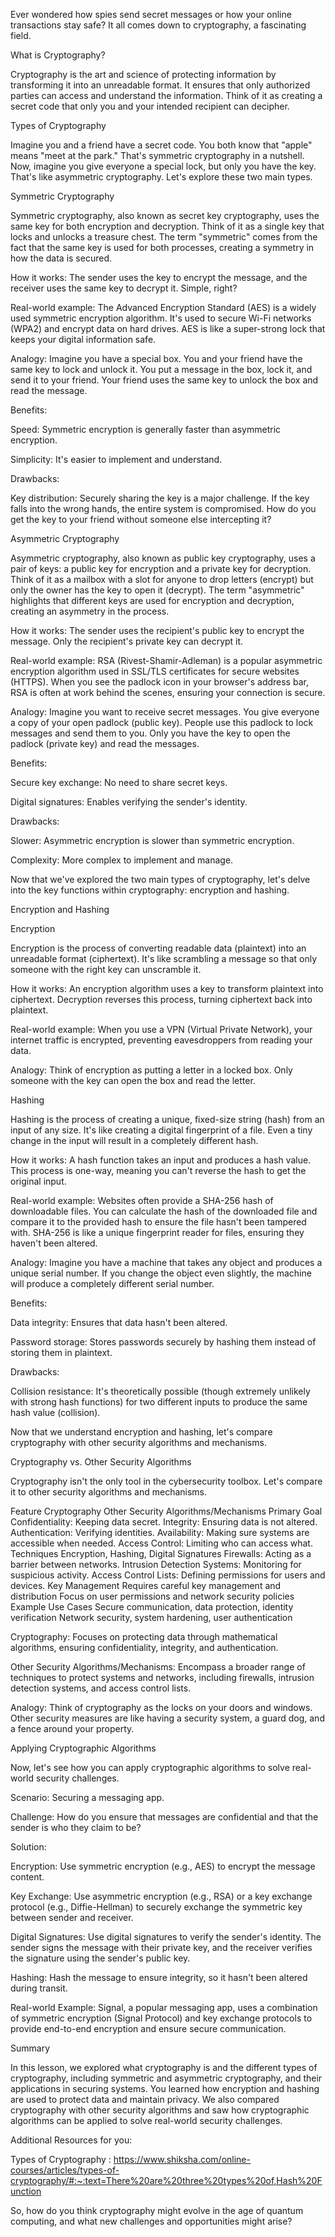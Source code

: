 Ever wondered how spies send secret messages or how your online transactions stay safe? It all comes down to cryptography, a fascinating field.


What is Cryptography?

Cryptography is the art and science of protecting information by transforming it into an unreadable format. It ensures that only authorized parties can access and understand the information. Think of it as creating a secret code that only you and your intended recipient can decipher.



Types of Cryptography

Imagine you and a friend have a secret code. You both know that "apple" means "meet at the park." That's symmetric cryptography in a nutshell. Now, imagine you give everyone a special lock, but only you have the key. That's like asymmetric cryptography. Let's explore these two main types.


Symmetric Cryptography

Symmetric cryptography, also known as secret key cryptography, uses the same key for both encryption and decryption. Think of it as a single key that locks and unlocks a treasure chest. The term "symmetric" comes from the fact that the same key is used for both processes, creating a symmetry in how the data is secured.


How it works: The sender uses the key to encrypt the message, and the receiver uses the same key to decrypt it. Simple, right?


Real-world example: The Advanced Encryption Standard (AES) is a widely used symmetric encryption algorithm. It's used to secure Wi-Fi networks (WPA2) and encrypt data on hard drives. AES is like a super-strong lock that keeps your digital information safe.


Analogy: Imagine you have a special box. You and your friend have the same key to lock and unlock it. You put a message in the box, lock it, and send it to your friend. Your friend uses the same key to unlock the box and read the message.


Benefits:



Speed: Symmetric encryption is generally faster than asymmetric encryption.

Simplicity: It's easier to implement and understand.


Drawbacks:



Key distribution: Securely sharing the key is a major challenge. If the key falls into the wrong hands, the entire system is compromised. How do you get the key to your friend without someone else intercepting it?


Asymmetric Cryptography

Asymmetric cryptography, also known as public key cryptography, uses a pair of keys: a public key for encryption and a private key for decryption. Think of it as a mailbox with a slot for anyone to drop letters (encrypt) but only the owner has the key to open it (decrypt). The term "asymmetric" highlights that different keys are used for encryption and decryption, creating an asymmetry in the process.


How it works: The sender uses the recipient's public key to encrypt the message. Only the recipient's private key can decrypt it.


Real-world example: RSA (Rivest-Shamir-Adleman) is a popular asymmetric encryption algorithm used in SSL/TLS certificates for secure websites (HTTPS). When you see the padlock icon in your browser's address bar, RSA is often at work behind the scenes, ensuring your connection is secure.


Analogy: Imagine you want to receive secret messages. You give everyone a copy of your open padlock (public key). People use this padlock to lock messages and send them to you. Only you have the key to open the padlock (private key) and read the messages.


Benefits:



Secure key exchange: No need to share secret keys.

Digital signatures: Enables verifying the sender's identity.


Drawbacks:



Slower: Asymmetric encryption is slower than symmetric encryption.

Complexity: More complex to implement and manage.


Now that we've explored the two main types of cryptography, let's delve into the key functions within cryptography: encryption and hashing.



Encryption and Hashing

Encryption

Encryption is the process of converting readable data (plaintext) into an unreadable format (ciphertext). It's like scrambling a message so that only someone with the right key can unscramble it.


How it works: An encryption algorithm uses a key to transform plaintext into ciphertext. Decryption reverses this process, turning ciphertext back into plaintext.


Real-world example: When you use a VPN (Virtual Private Network), your internet traffic is encrypted, preventing eavesdroppers from reading your data.


Analogy: Think of encryption as putting a letter in a locked box. Only someone with the key can open the box and read the letter.


Hashing

Hashing is the process of creating a unique, fixed-size string (hash) from an input of any size. It's like creating a digital fingerprint of a file. Even a tiny change in the input will result in a completely different hash.


How it works: A hash function takes an input and produces a hash value. This process is one-way, meaning you can't reverse the hash to get the original input.


Real-world example: Websites often provide a SHA-256 hash of downloadable files. You can calculate the hash of the downloaded file and compare it to the provided hash to ensure the file hasn't been tampered with. SHA-256 is like a unique fingerprint reader for files, ensuring they haven't been altered.


Analogy: Imagine you have a machine that takes any object and produces a unique serial number. If you change the object even slightly, the machine will produce a completely different serial number.


Benefits:



Data integrity: Ensures that data hasn't been altered.

Password storage: Stores passwords securely by hashing them instead of storing them in plaintext.


Drawbacks:



Collision resistance: It's theoretically possible (though extremely unlikely with strong hash functions) for two different inputs to produce the same hash value (collision).


Now that we understand encryption and hashing, let's compare cryptography with other security algorithms and mechanisms.



Cryptography vs. Other Security Algorithms

Cryptography isn't the only tool in the cybersecurity toolbox. Let's compare it to other security algorithms and mechanisms.


Feature	Cryptography	Other Security Algorithms/Mechanisms
Primary Goal	Confidentiality: Keeping data secret. Integrity: Ensuring data is not altered. Authentication: Verifying identities.	Availability: Making sure systems are accessible when needed. Access Control: Limiting who can access what.
Techniques	Encryption, Hashing, Digital Signatures	Firewalls: Acting as a barrier between networks. Intrusion Detection Systems: Monitoring for suspicious activity. Access Control Lists: Defining permissions for users and devices.
Key Management	Requires careful key management and distribution	Focus on user permissions and network security policies
Example Use Cases	Secure communication, data protection, identity verification	Network security, system hardening, user authentication

Cryptography: Focuses on protecting data through mathematical algorithms, ensuring confidentiality, integrity, and authentication.


Other Security Algorithms/Mechanisms: Encompass a broader range of techniques to protect systems and networks, including firewalls, intrusion detection systems, and access control lists.


Analogy: Think of cryptography as the locks on your doors and windows. Other security measures are like having a security system, a guard dog, and a fence around your property.



Applying Cryptographic Algorithms

Now, let's see how you can apply cryptographic algorithms to solve real-world security challenges.


Scenario: Securing a messaging app.


Challenge: How do you ensure that messages are confidential and that the sender is who they claim to be?


Solution:



Encryption: Use symmetric encryption (e.g., AES) to encrypt the message content.

Key Exchange: Use asymmetric encryption (e.g., RSA) or a key exchange protocol (e.g., Diffie-Hellman) to securely exchange the symmetric key between sender and receiver.

Digital Signatures: Use digital signatures to verify the sender's identity. The sender signs the message with their private key, and the receiver verifies the signature using the sender's public key.

Hashing: Hash the message to ensure integrity, so it hasn't been altered during transit.


Real-world Example: Signal, a popular messaging app, uses a combination of symmetric encryption (Signal Protocol) and key exchange protocols to provide end-to-end encryption and ensure secure communication.



Summary

In this lesson, we explored what cryptography is and the different types of cryptography, including symmetric and asymmetric cryptography, and their applications in securing systems. You learned how encryption and hashing are used to protect data and maintain privacy. We also compared cryptography with other security algorithms and saw how cryptographic algorithms can be applied to solve real-world security challenges.


Additional Resources for you:



Types of Cryptography : https://www.shiksha.com/online-courses/articles/types-of-cryptography/#:~:text=There%20are%20three%20types%20of,Hash%20Function


So, how do you think cryptography might evolve in the age of quantum computing, and what new challenges and opportunities might arise?

